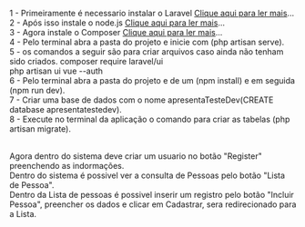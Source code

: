 1 - Primeiramente é necessario instalar o Laravel <a href="https://laravel.com/docs/10.x/installation">Clique aqui para ler mais</a>...<br>
2 - Após isso instale o node.js <a href="https://nodejs.org/en">Clique aqui para ler mais</a>...<br>
3 - Agora instale o Composer <a href="https://getcomposer.org">Clique aqui para ler mais</a>...<br> 
4 - Pelo terminal abra a pasta do projeto e inicie com (php artisan serve). <br>
5 - os comandos a seguir são para criar arquivos caso ainda não tenham sido criados.
    composer require laravel/ui <br>
    php artisan ui vue --auth <br>
6 - Pelo terminal abra a pasta do projeto e de um (npm install) e em seguida (npm run dev).<br>
7 - Criar uma base de dados com o nome apresentaTesteDev(CREATE database apresentatestedev).<br>
8 - Execute no terminal da aplicação o comando para criar as tabelas (php artisan migrate).<br><br>

Agora dentro do sistema deve criar um usuario no botão "Register" preenchendo as indormações.<br>
Dentro do sistema é possivel ver a consulta de Pessoas pelo botão "Lista de Pessoa".<br>
Dentro da Lista de pessoas é possivel inserir um registro pelo botão "Incluir Pessoa", preencher os dados e clicar em Cadastrar, sera redirecionado para a Lista.<br>

    


